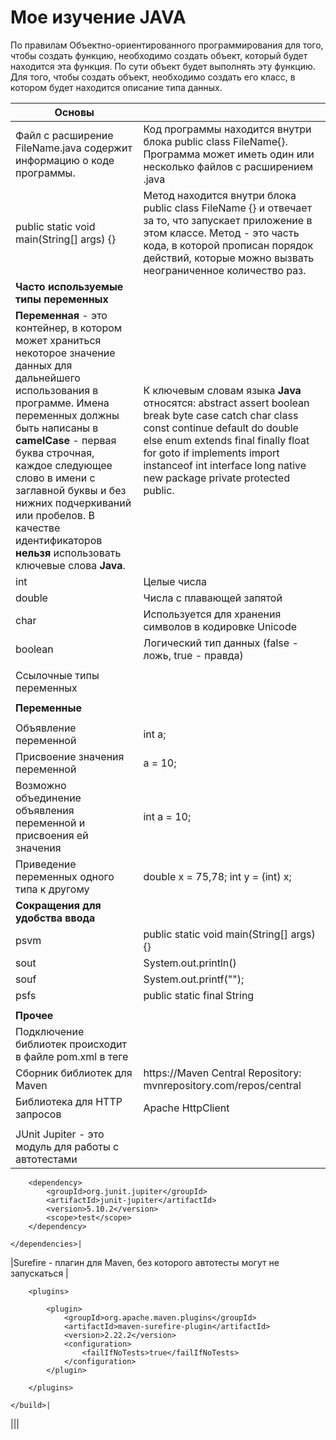 # Мое изучение JAVA

По правилам Объектно-ориентированного программирования для того, чтобы создать функцию, необходимо создать объект, который будет находится эта функция. По сути объект будет выполнять эту функцию. Для того, чтобы создать объект, необходимо создать его класс, в котором будет находится описание типа данных.



|**Основы**||
|-|-|
|Файл с расширение FileName.java содержит информацию о коде программы.| Код программы находится внутри блока  public class FileName{}. Программа может иметь один или несколько файлов с расширением .java|
|public static void main(String[] args) {}|Метод находится внутри блока public class FileName {}  и отвечает за то, что запускает приложение в этом классе. Метод - это часть кода, в которой прописан порядок действий, которые можно вызвать неограниченное количество раз. |
|**Часто используемые типы переменных**||
|**Переменная** - это контейнер, в котором может храниться некоторое значение данных для дальнейшего использования в программе. Имена переменных должны быть написаны в **camelCase** - первая буква строчная, каждое следующее слово в имени с заглавной буквы и без нижних подчеркиваний или пробелов. В качестве идентификаторов **нельзя** использовать ключевые слова **Java**. |К ключевым словам языка **Java** относятся: abstract assert boolean break byte case catch char class const continue default do double else enum extends final finally float for goto if implements import instanceof int interface long native new package private protected public.|
|int|Целые числа|
|double|Числа с плавающей запятой|
|char|Используется для хранения символов в кодировке Unicode|
|boolean|Логический тип данных (false - ложь, true - правда)|
|||
|Ссылочные типы переменных||
|||
|**Переменные**||
|||
|Объявление переменной| int a;|
|Присвоение значения переменной|a = 10;|
|Возможно объединение объявления переменной и присвоения ей значения|int a = 10;|
|Приведение переменных одного типа к другому| double x = 75,78;  int y = (int) x; |
|**Сокращения для удобства ввода**||
|psvm| public static void main(String[] args) {} |
|sout|System.out.println() |
|souf|System.out.printf("");|
|psfs|public static final String|
|||
|**Прочее**||
|Подключение библиотек происходит в файле pom.xml  в теге <dependencies></dependencies>||
|Сборник библиотек для Maven|https://Maven Central Repository: mvnrepository.com/repos/central|
|Библиотека для HTTP  запросов|Apache HttpClient|
|||
|JUnit Jupiter - это модуль для работы с автотестами|<dependencies>

        <dependency>
            <groupId>org.junit.jupiter</groupId>
            <artifactId>junit-jupiter</artifactId>
            <version>5.10.2</version>
            <scope>test</scope>
        </dependency>

    </dependencies>|
|Surefire - плагин для Maven, без которого автотесты могут не запускаться  |<build>

        <plugins>

            <plugin>
                <groupId>org.apache.maven.plugins</groupId>
                <artifactId>maven-surefire-plugin</artifactId>
                <version>2.22.2</version>
                <configuration>
                    <failIfNoTests>true</failIfNoTests>
                </configuration>
            </plugin>

        </plugins>

    </build>|
|||

